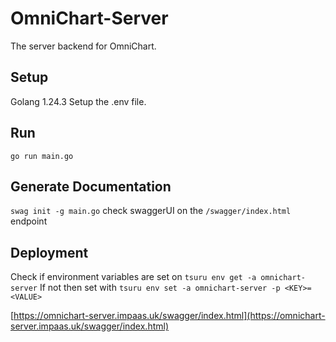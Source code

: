 # OmniChart-Server
The server backend for OmniChart.

## Setup
Golang 1.24.3
Setup the .env file.

## Run
`go run main.go`

## Generate Documentation
`swag init -g main.go`
check swaggerUI on the `/swagger/index.html` endpoint

## Deployment
Check if environment variables are set on `tsuru env get -a omnichart-server`
If not then set with `tsuru env set -a omnichart-server -p <KEY>=<VALUE>`

[https://omnichart-server.impaas.uk/swagger/index.html](https://omnichart-server.impaas.uk/swagger/index.html)
